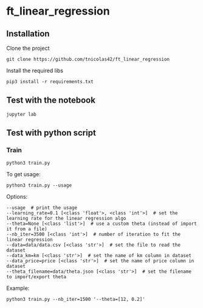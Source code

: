 # ft_linear_regression

## Installation
Clone the project
```
git clone https://github.com/tnicolas42/ft_linear_regression
```
Install the required libs
```
pip3 install -r requirements.txt
```

## Test with the notebook
```
jupyter lab
```

## Test with python script
### Train
```
python3 train.py
```
To get usage:
```
python3 train.py --usage
```
Options:
```
--usage  # print the usage
--learning_rate=0.1 [<class 'float'>, <class 'int'>]  # set the learning rate for the linear regression algo
--theta=None [<class 'list'>]  # use a custom theta (instead of import it from a file)
--nb_iter=3500 [<class 'int'>]  # number of iteration to fit the linear regression
--data=data/data.csv [<class 'str'>]  # set the file to read the dataset
--data_km=km [<class 'str'>]  # set the name of km column in dataset
--data_price=price [<class 'str'>]  # set the name of price column in dataset
--theta_filename=data/theta.json [<class 'str'>]  # set the filename to import/export theta
```
Example:
```
python3 train.py --nb_iter=1500 '--theta=[12, 0.2]'
```
